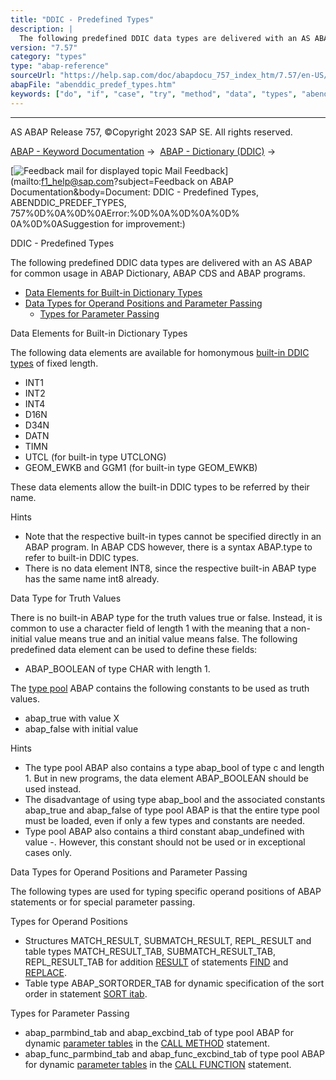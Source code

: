 ```yaml
---
title: "DDIC - Predefined Types"
description: |
  The following predefined DDIC data types are delivered with an AS ABAP for common usage in ABAP Dictionary, ABAP CDS and ABAP programs. -   Data Elements for Built-in Dictionary Types(#abenddic-predef-types-1-------data-type-for-truth-values---@ITOC@@ABENDDIC_PREDEF_TYPES_2) -   Data Types for Op
version: "7.57"
category: "types"
type: "abap-reference"
sourceUrl: "https://help.sap.com/doc/abapdocu_757_index_htm/7.57/en-US/abenddic_predef_types.htm"
abapFile: "abenddic_predef_types.htm"
keywords: ["do", "if", "case", "try", "method", "data", "types", "abenddic", "predef"]
---
```


* * *

AS ABAP Release 757, ©Copyright 2023 SAP SE. All rights reserved.

[ABAP - Keyword Documentation](https://help.sap.com/doc/abapdocu_757_index_htm/7.57/en-US/abenabap.htm) →  [ABAP - Dictionary (DDIC)](https://help.sap.com/doc/abapdocu_757_index_htm/7.57/en-US/abenabap_dictionary.htm) → 

 [![](Mail.gif?object=Mail.gif&sap-language=EN "Feedback mail for displayed topic") Mail Feedback](mailto:f1_help@sap.com?subject=Feedback on ABAP Documentation&body=Document: DDIC - Predefined Types, ABENDDIC_PREDEF_TYPES, 757%0D%0A%0D%0AError:%0D%0A%0D%0A%0D%
0A%0D%0ASuggestion for improvement:)

DDIC - Predefined Types

The following predefined DDIC data types are delivered with an AS ABAP for common usage in ABAP Dictionary, ABAP CDS and ABAP programs.

-   [Data Elements for Built-in Dictionary Types](#abenddic-predef-types-1-------data-type-for-truth-values---@ITOC@@ABENDDIC_PREDEF_TYPES_2)
-   [Data Types for Operand Positions and Parameter Passing](#abenddic-predef-types-3-----------types-for-operand-positions---@ITOC@@ABENDDIC_PREDEF_TYPES_4)
    -   [Types for Parameter Passing](#@@ITOC@@ABENDDIC_PREDEF_TYPES_5)

Data Elements for Built-in Dictionary Types   

The following data elements are available for homonymous [built-in DDIC types](https://help.sap.com/doc/abapdocu_757_index_htm/7.57/en-US/abenddic_builtin_types.htm) of fixed length.

-   INT1
-   INT2
-   INT4
-   D16N
-   D34N
-   DATN
-   TIMN
-   UTCL (for built-in type UTCLONG)
-   GEOM\_EWKB and GGM1 (for built-in type GEOM\_EWKB)

These data elements allow the built-in DDIC types to be referred by their name.

Hints

-   Note that the respective built-in types cannot be specified directly in an ABAP program. In ABAP CDS however, there is a syntax ABAP.type to refer to built-in DDIC types.
-   There is no data element INT8, since the respective built-in ABAP type has the same name int8 already.

Data Type for Truth Values   

There is no built-in ABAP type for the truth values true or false. Instead, it is common to use a character field of length 1 with the meaning that a non-initial value means true and an initial value means false. The following predefined data element can be used to define these fields:

-   ABAP\_BOOLEAN of type CHAR with length 1.

The [type pool](https://help.sap.com/doc/abapdocu_757_index_htm/7.57/en-US/abentype_pool_glosry.htm "Glossary Entry") ABAP contains the following constants to be used as truth values.

-   abap\_true with value X
-   abap\_false with initial value

Hints

-   The type pool ABAP also contains a type abap\_bool of type c and length 1. But in new programs, the data element ABAP\_BOOLEAN should be used instead.
-   The disadvantage of using type abap\_bool and the associated constants abap\_true and abap\_false of type pool ABAP is that the entire type pool must be loaded, even if only a few types and constants are needed.
-   Type pool ABAP also contains a third constant abap\_undefined with value \-. However, this constant should not be used or in exceptional cases only.

Data Types for Operand Positions and Parameter Passing   

The following types are used for typing specific operand positions of ABAP statements or for special parameter passing.

Types for Operand Positions   

-   Structures MATCH\_RESULT, SUBMATCH\_RESULT, REPL\_RESULT and table types MATCH\_RESULT\_TAB, SUBMATCH\_RESULT\_TAB, REPL\_RESULT\_TAB for addition [RESULT](https://help.sap.com/doc/abapdocu_757_index_htm/7.57/en-US/abapfind_options.htm) of statements [FIND](https://help.sap.com/doc/abapdocu_757_index_htm/7.57/en-US/abapfind.htm) and [REPLACE](https://help.sap.com/doc/abapdocu_757_index_htm/7.57/en-US/abapreplace.htm).
-   Table type ABAP\_SORTORDER\_TAB for dynamic specification of the sort order in statement [SORT itab](https://help.sap.com/doc/abapdocu_757_index_htm/7.57/en-US/abapsort_itab.htm).

Types for Parameter Passing   

-   abap\_parmbind\_tab and abap\_excbind\_tab of type pool ABAP for dynamic [parameter tables](https://help.sap.com/doc/abapdocu_757_index_htm/7.57/en-US/abapcall_method_parameter_tables.htm) in the [CALL METHOD](https://help.sap.com/doc/abapdocu_757_index_htm/7.57/en-US/abapcall_method_dynamic.htm) statement.
-   abap\_func\_parmbind\_tab and abap\_func\_excbind\_tab of type pool ABAP for dynamic [parameter tables](https://help.sap.com/doc/abapdocu_757_index_htm/7.57/en-US/abapcall_function_dynamic.htm) in the [CALL FUNCTION](https://help.sap.com/doc/abapdocu_757_index_htm/7.57/en-US/abapcall_function_general.htm) statement.